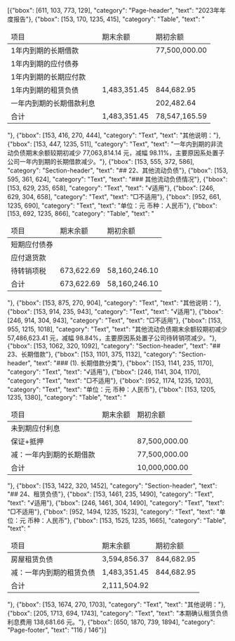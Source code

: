 [{"bbox": [611, 103, 773, 129], "category": "Page-header", "text": "2023年年度报告"}, {"bbox": [153, 170, 1235, 415], "category": "Table", "text": "<table><thead><tr><td>项目</td><td>期末余额</td><td>期初余额</td></tr></thead><tbody><tr><td>1年内到期的长期借款</td><td></td><td>77,500,000.00</td></tr><tr><td>1年内到期的应付债券</td><td></td><td></td></tr><tr><td>1年内到期的长期应付款</td><td></td><td></td></tr><tr><td>1年内到期的租赁负债</td><td>1,483,351.45</td><td>844,682.95</td></tr><tr><td>一年内到期的长期借款利息</td><td></td><td>202,482.64</td></tr><tr><td>合计</td><td>1,483,351.45</td><td>78,547,165.59</td></tr></tbody></table>"}, {"bbox": [153, 416, 270, 444], "category": "Text", "text": "其他说明："}, {"bbox": [153, 447, 1235, 511], "category": "Text", "text": "一年内到期的非流动负债期末余额较期初减少 77,063,814.14 元，减幅 98.11%，主要原因系处置子公司一年内到期的长期借款减少。"}, {"bbox": [153, 555, 372, 586], "category": "Section-header", "text": "## 22、其他流动负债"}, {"bbox": [153, 595, 361, 624], "category": "Text", "text": "### 其他流动负债情况"}, {"bbox": [153, 629, 235, 658], "category": "Text", "text": "√适用"}, {"bbox": [246, 629, 304, 658], "category": "Text", "text": "□不适用"}, {"bbox": [952, 661, 1235, 690], "category": "Text", "text": "单位：元 币种：人民币"}, {"bbox": [153, 692, 1235, 866], "category": "Table", "text": "<table><thead><tr><td>项目</td><td>期末余额</td><td>期初余额</td></tr></thead><tbody><tr><td>短期应付债券</td><td></td><td></td></tr><tr><td>应付退货款</td><td></td><td></td></tr><tr><td>待转销项税</td><td>673,622.69</td><td>58,160,246.10</td></tr><tr><td>合计</td><td>673,622.69</td><td>58,160,246.10</td></tr></tbody></table>"}, {"bbox": [153, 875, 270, 904], "category": "Text", "text": "其他说明："}, {"bbox": [153, 914, 235, 943], "category": "Text", "text": "√适用"}, {"bbox": [246, 914, 304, 943], "category": "Text", "text": "□不适用"}, {"bbox": [153, 955, 1215, 1018], "category": "Text", "text": "其他流动负债期末余额较期初减少 57,486,623.41 元，减幅 98.84%，主要原因系处置子公司待转销项减少。"}, {"bbox": [153, 1062, 320, 1092], "category": "Section-header", "text": "## 23、长期借款"}, {"bbox": [153, 1101, 375, 1132], "category": "Section-header", "text": "### (1). 长期借款分类"}, {"bbox": [153, 1141, 235, 1170], "category": "Text", "text": "√适用"}, {"bbox": [246, 1141, 304, 1170], "category": "Text", "text": "□不适用"}, {"bbox": [952, 1174, 1235, 1203], "category": "Text", "text": "单位：元 币种：人民币"}, {"bbox": [153, 1205, 1235, 1380], "category": "Table", "text": "<table><thead><tr><td>项目</td><td>期末余额</td><td>期初余额</td></tr></thead><tbody><tr><td>未到期应付利息</td><td></td><td></td></tr><tr><td>保证+抵押</td><td></td><td>87,500,000.00</td></tr><tr><td>减：一年内到期的长期借款</td><td></td><td>77,500,000.00</td></tr><tr><td>合计</td><td></td><td>10,000,000.00</td></tr></tbody></table>"}, {"bbox": [153, 1422, 320, 1452], "category": "Section-header", "text": "## 24、租赁负债"}, {"bbox": [153, 1461, 235, 1490], "category": "Text", "text": "√适用"}, {"bbox": [246, 1461, 304, 1490], "category": "Text", "text": "□不适用"}, {"bbox": [952, 1494, 1235, 1523], "category": "Text", "text": "单位：元 币种：人民币"}, {"bbox": [153, 1525, 1235, 1665], "category": "Table", "text": "<table><thead><tr><td>项目</td><td>期末余额</td><td>期初余额</td></tr></thead><tbody><tr><td>房屋租赁负债</td><td>3,594,856.37</td><td>844,682.95</td></tr><tr><td>减：一年内到期的租赁负债</td><td>1,483,351.45</td><td>844,682.95</td></tr><tr><td>合计</td><td>2,111,504.92</td><td></td></tr></tbody></table>"}, {"bbox": [153, 1674, 270, 1703], "category": "Text", "text": "其他说明："}, {"bbox": [205, 1713, 694, 1743], "category": "Text", "text": "本期确认租赁负债利息费用 138,681.66 元。"}, {"bbox": [650, 1870, 739, 1894], "category": "Page-footer", "text": "116 / 146"}]